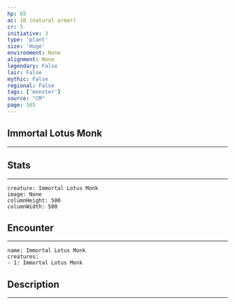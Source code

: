 ```yaml
---
hp: 65
ac: 16 (natural armor)
cr: 5
initiative: 3
type: 'plant'    
size: 'Huge'
environment: None
alignment: None
legendary: False
lair: False
mythic: False
regional: False
tags: ['monster']
source: "CM"
page: 165
---
```


## Immortal Lotus Monk
---



## Stats
---

```statblock
creature: Immortal Lotus Monk
image: None
columnHeight: 500
columnWidth: 500
```

## Encounter
---

```encounter-table
name: Immortal Lotus Monk
creatures:
- 1: Immortal Lotus Monk
```

## Description
---




